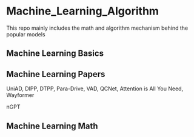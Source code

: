 # Machine_Learning_Algorithm
This repo mainly includes the math and algorithm mechanism behind the popular models

## Machine Learning Basics

## Machine Learning Papers 

UniAD, DIPP, DTPP, Para-Drive, VAD, QCNet, Attention is All You Need, Wayformer

nGPT



## Machine Learning Math